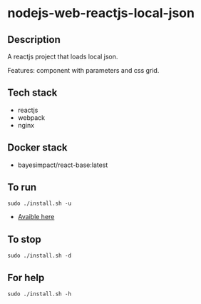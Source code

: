 # nodejs-web-reactjs-local-json

## Description
A reactjs project that loads local json.

Features: component with parameters and css grid.

## Tech stack
- reactjs
- webpack
- nginx

## Docker stack
- bayesimpact/react-base:latest

## To run
`sudo ./install.sh -u`
- [Avaible here](http://localhost)

## To stop
`sudo ./install.sh -d`

## For help
`sudo ./install.sh -h`
